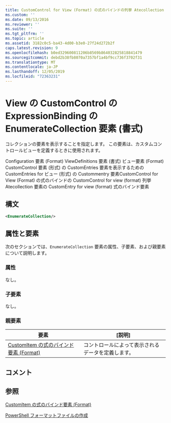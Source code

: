```yaml
---
title: CustomControl for View (Format) の式のバインドの列挙 Atecollection 要素Microsoft Docs
ms.custom: ''
ms.date: 09/13/2016
ms.reviewer: ''
ms.suite: ''
ms.tgt_pltfrm: ''
ms.topic: article
ms.assetid: 3182c0c5-ba43-4d00-b3e0-27f24d272b2f
caps.latest.revision: 9
ms.openlocfilehash: b0ed329600811206b8569b864032825818841479
ms.sourcegitcommit: debd2b38fb8070a7357bf1a4bf9cc736f3702f31
ms.translationtype: MT
ms.contentlocale: ja-JP
ms.lasthandoff: 12/05/2019
ms.locfileid: "72363231"
---
```

# <a name="enumeratecollection-element-for-expressionbinding-for-customcontrol-for-view-format"></a>View の CustomControl の ExpressionBinding の EnumerateCollection 要素 (書式)

コレクションの要素を表示することを指定します。 この要素は、カスタムコントロールビューを定義するときに使用されます。

Configuration 要素 (Format) ViewDefinitions 要素 (書式) ビュー要素 (Format) CustomControl 要素 (形式) の CustomEntries 要素を表示するための CustomEntries for ビュー (形式) の Custommentry 要素CustomControl for View (Format) の式のバインドの CustomControl for view (format) 列挙 Atecollection 要素の CustomEntry for view (format) 式のバインド要素

## <a name="syntax"></a>構文

```xml
<EnumerateCollection/>
```

## <a name="attributes-and-elements"></a>属性と要素

次のセクションでは、`EnumerateCollection` 要素の属性、子要素、および親要素について説明します。

### <a name="attributes"></a>属性

なし。

### <a name="child-elements"></a>子要素

なし。

### <a name="parent-elements"></a>親要素

|要素|[説明]|
|-------------|-----------------|
|[CustomItem の式のバインド要素 (Format)](./expressionbinding-element-for-customitem-for-controls-for-configuration-format.md)|コントロールによって表示されるデータを定義します。|

## <a name="remarks"></a>コメント

## <a name="see-also"></a>参照

[CustomItem の式のバインド要素 (Format)](./expressionbinding-element-for-customitem-for-controls-for-configuration-format.md)

[PowerShell フォーマットファイルの作成](./writing-a-powershell-formatting-file.md)
